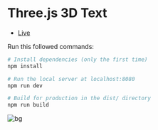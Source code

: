 # Three.js 3D Text

- [Live](https://threejs-3d-text-gold.vercel.app/)

Run this followed commands:

```bash
# Install dependencies (only the first time)
npm install

# Run the local server at localhost:8080
npm run dev

# Build for production in the dist/ directory
npm run build
```

![bg](https://s3.bmp.ovh/imgs/2022/07/25/fedab3b48c104c82.png)

